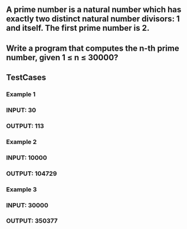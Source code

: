 ## A prime number is a natural number which has exactly two distinct natural number divisors: 1 and itself. The first prime number is 2.
## Write a program that computes the n-th prime number, given 1 ≤ n ≤ 30000?

## TestCases

### Example 1
### INPUT: 30
### OUTPUT: 113


### Example 2
### INPUT: 10000
### OUTPUT: 104729

### Example 3
### INPUT: 30000
### OUTPUT: 350377
